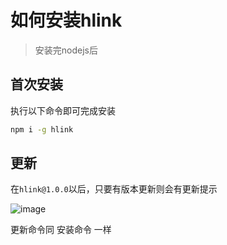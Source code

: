 # 如何安装hlink
> 安装完nodejs后

## 首次安装
执行以下命令即可完成安装

```bash
npm i -g hlink
```


## 更新

在`hlink@1.0.0`以后，只要有版本更新则会有更新提示

![image](/updateNotify.png)

更新命令同 安装命令 一样

